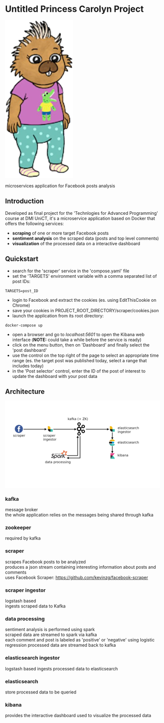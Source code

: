 # Untitled Princess Carolyn Project
![ruthie](Ruthie_S6B.png)


microservices application for Facebook posts analysis

## Introduction
Developed as final project for the 'Technlogies for Advanced Programming' course at DMI UniCT,
it's a microservice application based on Docker that offers the following services:
- **scraping** of one or more target Facebook posts
- **sentiment analysis** on the scraped data (posts and top level comments)
- **visualization** of the processed data on a interactive dashboard

## Quickstart
- search for the 'scraper' service in the 'compose.yaml' file
- set the 'TARGETS' environment variable with a comma separated list of post IDs:
```
TARGETS=post_ID
```
- login to Facebook and extract the cookies (es. using EditThisCookie on Chrome)
- save your cookies in PROJECT_ROOT_DIRECTORY/scraper/cookies.json
- launch the application from its root directory:
```
docker-compose up
```
- open a browser and go to *localhost:5601* to open the Kibana web interface (**NOTE:** could take a while before the service is ready)
- click on the menu button, then on 'Dashboard' and finally select the 'post dashboard'
- use the control on the top right of the page to select an appropriate time range (es. the target post was published today, select a range that includes today)
- in the 'Post selector' control, enter the ID of the post of interest to update the dashboard with your post data

## Architecture
![architecture](project_scheme.png)

### kafka
message broker  
the whole application relies on the messages being shared through kafka

### zookeeper
required by kafka

### scraper
scrapes Facebook posts to be analyzed  
produces a json stream containing interesting information about posts and comments  
uses Facebook Scraper: https://github.com/kevinzg/facebook-scraper

### scraper ingestor
logstash based  
ingests scraped data to Kafka

### data processing
sentiment analysis is performed using spark  
scraped data are streamed to spark via kafka  
each comment and post is labeled as 'positive' or 'negative' using logistic regression
processed data are streamed back to kafka

### elasticsearch ingestor
logstash based
ingests processed data to elasticsearch

### elasticsearch
store processed data to be queried

### kibana
provides the interactive dashboard used to visualize the processed data
